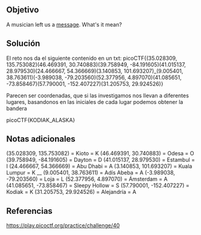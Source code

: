 ## Objetivo
A musician left us a [message](https://jupiter.challenges.picoctf.org/static/d5570d48262dbba2a31f2a940409ad9d/message.txt). What's it mean?
## Solución 
El reto nos da el siguiente contenido en un txt:
picoCTF{(35.028309, 135.753082)(46.469391, 30.740883)(39.758949, -84.191605)(41.015137, 28.979530)(24.466667, 54.366669)(3.140853, 101.693207)_(9.005401, 38.763611)(-3.989038, -79.203560)(52.377956, 4.897070)(41.085651, -73.858467)(57.790001, -152.407227)(31.205753, 29.924526)}

Parecen ser coordenadas, que si las investigamos nos llevan a diferentes lugares, basandonos en las iniciales  de cada lugar podemos obtener la bandera

picoCTF{KODIAK_ALASKA}
## Notas adicionales
(35.028309, 135.753082) = Kioto = K 
(46.469391, 30.740883) = Odesa = O 
(39.758949, -84.191605) = Dayton = D 
(41.015137, 28.979530) = Estambul = I 
(24.466667, 54.366669) = Abu Dhabi = A 
(3.140853, 101.693207) = Kuala Lumpur = K __ 
(9.005401, 38.763611) = Adís Abeba = A 
(-3.989038, -79.203560) = Loja = L
(52.377956, 4.897070) = Ámsterdam = A 
(41.085651, -73.858467) = Sleepy Hollow = S 
(57.790001, -152.407227) = Kodiak = K 
(31.205753, 29.924526) = Alejandría = A
## Referencias
https://play.picoctf.org/practice/challenge/40